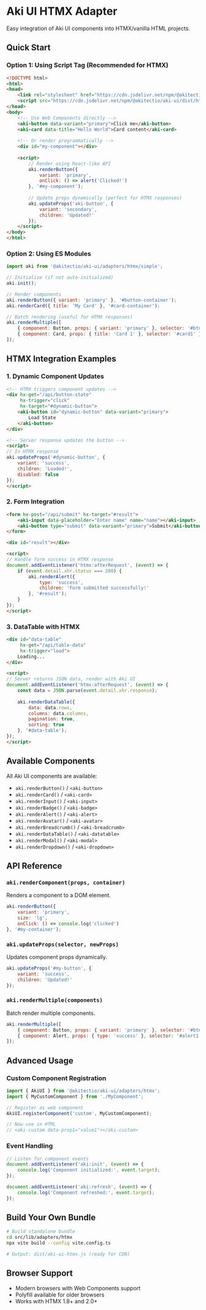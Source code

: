 # Aki UI HTMX Adapter

Easy integration of Aki UI components into HTMX/vanilla HTML projects.

## Quick Start

### Option 1: Using Script Tag (Recommended for HTMX)

```html
<!DOCTYPE html>
<html>
<head>
    <link rel="stylesheet" href="https://cdn.jsdelivr.net/npm/@akitectio/aki-ui/dist/styles.css">
    <script src="https://cdn.jsdelivr.net/npm/@akitectio/aki-ui/dist/htmx-adapter.js"></script>
</head>
<body>
    <!-- Use Web Components directly -->
    <aki-button data-variant="primary">Click me</aki-button>
    <aki-card data-title="Hello World">Card content</aki-card>
    
    <!-- Or render programmatically -->
    <div id="my-component"></div>
    
    <script>
        // Render using React-like API
        aki.renderButton({ 
            variant: 'primary', 
            onClick: () => alert('Clicked!') 
        }, '#my-component');
        
        // Update props dynamically (perfect for HTMX responses)
        aki.updateProps('aki-button', { 
            variant: 'secondary', 
            children: 'Updated!' 
        });
    </script>
</body>
</html>
```

### Option 2: Using ES Modules

```javascript
import aki from '@akitectio/aki-ui/adapters/htmx/simple';

// Initialize (if not auto-initialized)
aki.init();

// Render components
aki.renderButton({ variant: 'primary' }, '#button-container');
aki.renderCard({ title: 'My Card' }, '#card-container');

// Batch rendering (useful for HTMX responses)
aki.renderMultiple([
    { component: Button, props: { variant: 'primary' }, selector: '#btn1' },
    { component: Card, props: { title: 'Card 1' }, selector: '#card1' }
]);
```

## HTMX Integration Examples

### 1. Dynamic Component Updates

```html
<!-- HTMX triggers component updates -->
<div hx-get="/api/button-state" 
     hx-trigger="click" 
     hx-target="#dynamic-button">
    <aki-button id="dynamic-button" data-variant="primary">
        Load State
    </aki-button>
</div>

<!-- Server response updates the button -->
<script>
// In HTMX response
aki.updateProps('#dynamic-button', {
    variant: 'success',
    children: 'Loaded!',
    disabled: false
});
</script>
```

### 2. Form Integration

```html
<form hx-post="/api/submit" hx-target="#result">
    <aki-input data-placeholder="Enter name" name="name"></aki-input>
    <aki-button type="submit" data-variant="primary">Submit</aki-button>
</form>

<div id="result"></div>

<script>
// Handle form success in HTMX response
document.addEventListener('htmx:afterRequest', (event) => {
    if (event.detail.xhr.status === 200) {
        aki.renderAlert({
            type: 'success',
            children: 'Form submitted successfully!'
        }, '#result');
    }
});
</script>
```

### 3. DataTable with HTMX

```html
<div id="data-table" 
     hx-get="/api/table-data" 
     hx-trigger="load">
    Loading...
</div>

<script>
// Server returns JSON data, render with Aki UI
document.addEventListener('htmx:afterRequest', (event) => {
    const data = JSON.parse(event.detail.xhr.response);
    
    aki.renderDataTable({
        data: data.rows,
        columns: data.columns,
        pagination: true,
        sorting: true
    }, '#data-table');
});
</script>
```

## Available Components

All Aki UI components are available:

- `aki.renderButton()` / `<aki-button>`
- `aki.renderCard()` / `<aki-card>`
- `aki.renderInput()` / `<aki-input>`
- `aki.renderBadge()` / `<aki-badge>`
- `aki.renderAlert()` / `<aki-alert>`
- `aki.renderAvatar()` / `<aki-avatar>`
- `aki.renderBreadcrumb()` / `<aki-breadcrumb>`
- `aki.renderDataTable()` / `<aki-datatable>`
- `aki.renderModal()` / `<aki-modal>`
- `aki.renderDropdown()` / `<aki-dropdown>`

## API Reference

### `aki.renderComponent(props, container)`

Renders a component to a DOM element.

```javascript
aki.renderButton({
    variant: 'primary',
    size: 'lg',
    onClick: () => console.log('clicked')
}, '#my-container');
```

### `aki.updateProps(selector, newProps)`

Updates component props dynamically.

```javascript
aki.updateProps('#my-button', {
    variant: 'success',
    children: 'Updated!'
});
```

### `aki.renderMultiple(components)`

Batch render multiple components.

```javascript
aki.renderMultiple([
    { component: Button, props: { variant: 'primary' }, selector: '#btn1' },
    { component: Alert, props: { type: 'success' }, selector: '#alert1' }
]);
```

## Advanced Usage

### Custom Component Registration

```javascript
import { AkiUI } from '@akitectio/aki-ui/adapters/htmx';
import { MyCustomComponent } from './MyComponent';

// Register as web component
AkiUI.registerComponent('custom', MyCustomComponent);

// Now use in HTML
// <aki-custom data-prop1="value1"></aki-custom>
```

### Event Handling

```javascript
// Listen for component events
document.addEventListener('aki:init', (event) => {
    console.log('Component initialized:', event.target);
});

document.addEventListener('aki:refresh', (event) => {
    console.log('Component refreshed:', event.target);
});
```

## Build Your Own Bundle

```bash
# Build standalone bundle
cd src/lib/adapters/htmx
npx vite build --config vite.config.ts

# Output: dist/aki-ui-htmx.js (ready for CDN)
```

## Browser Support

- Modern browsers with Web Components support
- Polyfill available for older browsers
- Works with HTMX 1.8+ and 2.0+
